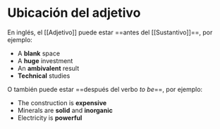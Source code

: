 # Ubicación del adjetivo

En inglés, el [[Adjetivo]] puede estar ==antes del [[Sustantivo]]==, por ejemplo:

- A **blank** space
- A **huge** investment
- An **ambivalent** result
- **Technical** studies

O también puede estar ==después del verbo *to be*==, por ejemplo:

- The construction is **expensive**
- Minerals are **solid** and **inorganic**
- Electricity is **powerful**
